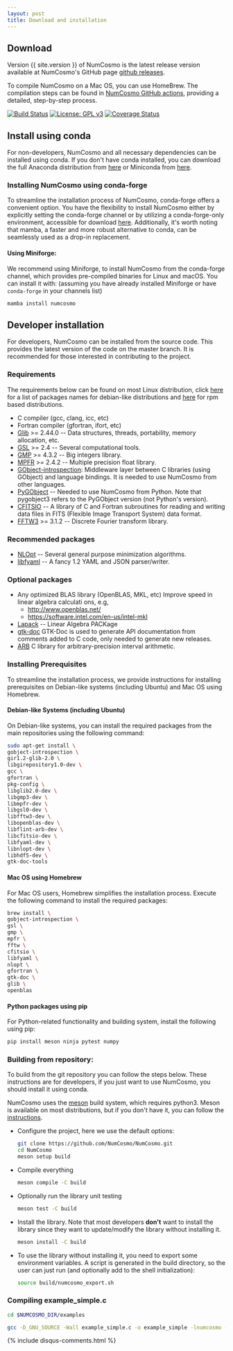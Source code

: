 ```yaml
---
layout: post
title: Download and installation
---
```


## Download

Version {{ site.version }} of NumCosmo is the latest release version available at
NumCosmo's GitHub page [github releases](https://github.com/NumCosmo/NumCosmo/releases).

To compile NumCosmo on a Mac OS, you can use HomeBrew. The compilation steps can be found in [NumCosmo GitHub actions](https://github.com/NumCosmo/NumCosmo/blob/master/.github/workflows/build_check.yml), providing a detailed, step-by-step process.

[![Build Status](https://github.com/NumCosmo/NumCosmo/workflows/Build%20and%20Check/badge.svg)](https://github.com/NumCosmo/NumCosmo/actions) [![License: GPL v3](https://img.shields.io/badge/License-GPLv3-blue.svg)](https://www.gnu.org/licenses/gpl-3.0) [![Coverage Status](https://coveralls.io/repos/github/NumCosmo/NumCosmo/badge.svg?branch=master)](https://coveralls.io/github/NumCosmo/NumCosmo?branch=master)

## Install using conda

For non-developers, NumCosmo and all necessary dependencies can be installed using conda.
If you don't have conda installed, you can download the full Anaconda distribution from [here](https://www.anaconda.com/download/) or Miniconda from [here](https://conda.io/miniconda.html).

### Installing NumCosmo using conda-forge

To streamline the installation process of NumCosmo, conda-forge offers a convenient option. You have the flexibility to install NumCosmo either by explicitly setting the conda-forge channel or by utilizing a conda-forge-only environment, accessible for download [here](https://github.com/conda-forge/miniforge). Additionally, it's worth noting that mamba, a faster and more robust alternative to conda, can be seamlessly used as a drop-in replacement.

#### Using Miniforge:

We recommend using Miniforge, to install NumCosmo from the conda-forge channel, which provides pre-compiled binaries for Linux and macOS. 
You can install it with: (assuming you have already installed Miniforge or have `conda-forge` in your channels list)

```bash
mamba install numcosmo
```

## Developer installation

For developers, NumCosmo can be installed from the source code.
This provides the latest version of the code on the master branch.
It is recommended for those interested in contributing to the project.

### Requirements

The requirements below can be found on most Linux distribution, click [here](#pack_deb) for a list of packages names for debian-like distributions and  [here](#pack_rpm) for rpm based distributions.

  - C compiler (gcc, clang, icc, etc)
  - Fortran compiler (gfortran, ifort, etc)
  - [Glib](http://www.gtk.org/) >= 2.44.0 --
    Data structures, threads, portability, memory allocation, etc.
  - [GSL](http://www.gnu.org/software/gsl/)  >= 2.4 --
    Several computational tools.
  - [GMP](http://gmplib.org/)  >= 4.3.2 --
    Big integers library.
  - [MPFR](http://www.mpfr.org/) >= 2.4.2 --
    Multiple precision float library.
  - [GObject-introspection](https://wiki.gnome.org/action/show/Projects/GObjectIntrospection):
    Middleware layer between C libraries (using GObject) and language bindings. It is needed to use NumCosmo from other languages.
  - [PyGObject](https://wiki.gnome.org/action/show/Projects/PyGObject) --
    Needed to use NumCosmo from Python. Note that pygobject3 refers to the PyGObject version (not Python's version).
  - [CFITSIO](http://heasarc.nasa.gov/fitsio/fitsio.html) --
    A library of C and Fortran subroutines for reading and writing data files in FITS (Flexible Image Transport System) data format.
  - [FFTW3](http://www.fftw.org/) >= 3.1.2 --
    Discrete Fourier transform library.

### Recommended packages

  - [NLOpt](http://ab-initio.mit.edu/wiki/index.php/NLopt) -- Several general purpose minimization algorithms.
  - [libfyaml](https://github.com/pantoniou/libfyaml) -- A fancy 1.2 YAML and JSON parser/writer.

### Optional packages

  - Any optimized BLAS library (OpenBLAS, MKL, etc)
    Improve speed in linear algebra calculati ons, e.g,
    * <http://www.openblas.net/>
    * <https://software.intel.com/en-us/intel-mkl>
  - [Lapack](http://www.netlib.org/lapack/) --
    Linear Algebra PACKage
  - [gtk-doc](https://www.gtk.org/gtk-doc/)
    GTK-Doc is used to generate API documentation from comments added to C code, only needed to generate new releases.
  - [ARB](http://fredrikj.net/arb/)
    C library for arbitrary-precision interval arithmetic.

### Installing Prerequisites

To streamline the installation process, we provide instructions for installing prerequisites on Debian-like systems (including Ubuntu) and Mac OS using Homebrew.

#### Debian-like Systems (including Ubuntu) <a id="pack_deb"></a>

On Debian-like systems, you can install the required packages from the main repositories using the following command:
```bash
sudo apt-get install \
gobject-introspection \
gir1.2-glib-2.0 \
libgirepository1.0-dev \
gcc \
gfortran \
pkg-config \
libglib2.0-dev \
libgmp3-dev \
libmpfr-dev \
libgsl0-dev \
libfftw3-dev \
libopenblas-dev \
libflint-arb-dev \
libcfitsio-dev \
libfyaml-dev \
libnlopt-dev \
libhdf5-dev \
gtk-doc-tools
```

#### Mac OS using Homebrew

For Mac OS users, Homebrew simplifies the installation process. Execute the following command to install the required packages:
```bash
brew install \
gobject-introspection \
gsl \
gmp \
mpfr \
fftw \
cfitsio \
libfyaml \
nlopt \
gfortran \
gtk-doc \
glib \
openblas
```

#### Python packages using pip

For Python-related functionality and building system, install the following using pip:
```bash
pip install meson ninja pytest numpy
```

### Building from repository: <a id="brepo"></a>

To build from the git repository you can follow the steps below. 
These instructions are for developers, if you just want to use NumCosmo, you should install it using conda.

NumCosmo uses the [meson](https://mesonbuild.com/) build system, which requires python3. 
Meson is available on most distributions, but if you don't have it, you can follow the [instructions](https://mesonbuild.com/SimpleStart.html).

  - Configure the project, here we use the default options:
    ```bash
    git clone https://github.com/NumCosmo/NumCosmo.git
    cd NumCosmo
    meson setup build
    ```
  - Compile everything
    ```bash
    meson compile -C build
    ```
  - Optionally run the library unit testing
    ```bash
    meson test -C build
    ```
  - Install the library. 
  Note that most developers **don't** want to install the library since they want to update/modify the library without installing it. 
    ```bash
    meson install -C build
    ```
  - To use the library without installing it, you need to export some environment variables.
    A script is generated in the build directory, so the user can just run (and optionally add to the shell initialization):
    ```bash
    source build/numcosmo_export.sh
    ```

### Compiling example_simple.c

```bash
cd $NUMCOSMO_DIR/examples

gcc -D_GNU_SOURCE -Wall example_simple.c -o example_simple -lnumcosmo -lgsl -lm $(pkg-config glib-2.0 gobject-2.0 --libs --cflags)
```

{% include disqus-comments.html %}
